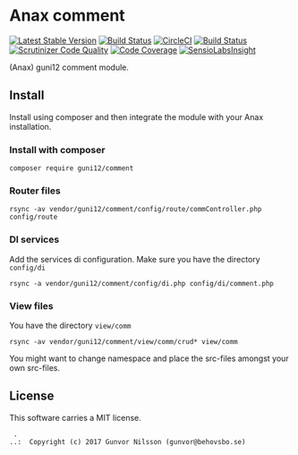 Anax comment
==================================

[![Latest Stable Version](https://poser.pugx.org/guni12/comment/v/stable)](https://packagist.org/packages/guni12/comment)
[![Build Status](https://travis-ci.org/guni12/comment.svg?branch=master)](https://travis-ci.org/guni12/comment)
[![CircleCI](https://circleci.com/gh/guni12/comment.svg?style=svg)](https://circleci.com/gh/guni12/comment)
[![Build Status](https://scrutinizer-ci.com/g/guni12/comment/badges/build.png?b=master)](https://scrutinizer-ci.com/g/guni12/comment/build-status/master)
[![Scrutinizer Code Quality](https://scrutinizer-ci.com/g/guni12/comment/badges/quality-score.png?b=master)](https://scrutinizer-ci.com/g/guni12/comment/?branch=master)
[![Code Coverage](https://scrutinizer-ci.com/g/guni12/comment/badges/coverage.png?b=master)](https://scrutinizer-ci.com/g/guni12/comment/?branch=master)
[![SensioLabsInsight](https://insight.sensiolabs.com/projects/d831fd4c-b7c6-4ff0-9a83-102440af8929/mini.png)](https://insight.sensiolabs.com/projects/d831fd4c-b7c6-4ff0-9a83-102440af8929)

(Anax) guni12 comment module.



Install
------------------

Install using composer and then integrate the module with your Anax installation.



### Install with composer

```
composer require guni12/comment
```


### Router files

```
rsync -av vendor/guni12/comment/config/route/commController.php config/route
```


### DI services

Add the services di configuration.
Make sure you have the directory `config/di`

```
rsync -a vendor/guni12/comment/config/di.php config/di/comment.php
```


### View files

You have the directory `view/comm`

```
rsync -av vendor/guni12/comment/view/comm/crud* view/comm
```


You might want to change namespace and place the src-files amongst your own src-files.




License
------------------

This software carries a MIT license.



```
 .  
..:  Copyright (c) 2017 Gunvor Nilsson (gunvor@behovsbo.se)
```
